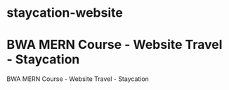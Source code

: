 # staycation-website
BWA MERN Course - Website Travel - Staycation
=======
BWA MERN Course - Website Travel - Staycation

